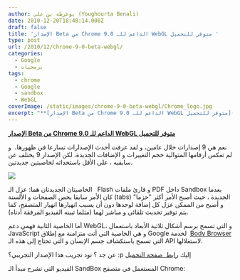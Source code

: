 ```yaml
---
author: يوغرطة بن علي (Youghourta Benali)
date: 2010-12-20T18:48:14.000Z
draft: false
title: 'الإصدار Beta من Chrome 9.0 الداعم للـ WebGL متوفر للتحميل '
type: post
url: /2010/12/chrome-9-0-beta-webgl/
categories:
  - Google
  - برمجيات
tags:
  - chrome
  - Google
  - sandbox
  - WebGL
coverImage: /static/images/chrome-9-0-beta-webgl/Chrome_logo.jpg
excerpt: "**[الإصدار Beta من Chrome 9.0 الداعم للـ WebGL متوفر للتحميل](https://www.it-scoop.com/2010/12/chrome-9-0-beta-webgl/)**\n\nنعم هي 9 إصدارات خلال عامين، و لقد عرفت أحدث الإصدارات تسارعا في ظهورها،\_ و لم تعكس أرقامها المتوالية حجم التغييرات و الإضافات الجديدة، لكن الإصدار 9 يختلف عن سابقيه ،"
---
```

**[الإصدار Beta من Chrome 9.0 الداعم للـ WebGL متوفر للتحميل](https://www.it-scoop.com/2010/12/chrome-9-0-beta-webgl/)**

نعم هي 9 إصدارات خلال عامين، و لقد عرفت أحدث الإصدارات تسارعا في ظهورها،  و لم تعكس أرقامها المتوالية حجم التغييرات و الإضافات الجديدة، لكن الإصدار 9 يختلف عن سابقيه ، على الأقل باستحداثه لخاصيتين جديدتين.

![](/static/images/chrome-9-0-beta-webgl/Chrome_logo.jpg)

الخاصيتان الجديدتان هما: عزل الـ   Flash و قارئ ملفات PDF داخل Sandbox بعدما كان الأمر سابقا يخص الصفحات و الألسنة (tabs) الجديدة ، حيث أصبح الأمر أكثر "حزما" و أصبح من الممكن عزل كل إضافة لوحدها دون أن يسبب انهيارها انهيار المتصفح، كما يتم توفير تحديث تلقائي و مباشر لهما (مثلما تبينه الفيديو المرفقة أدناه).

أما الخاصية الثانية فهمي دعم WebGL، و التي تسمح برسم أشكال ثلاثية الأبعاد باستعمال JavaScript و هي الخاصية التي أتت متزامنة مع إطلاق Google لخدمة  [Body Browser](https://www.it-scoop.com/2010/12/google-launches-body-browser/) التي تسمح باستكشاف جسم الإنسان و التي تحتاج إلى هذه الـ API لاستغلالها.

عن جد ؟ تود تجريب هذا الإصدار التجريبي؟ :p إليك [رابط  صفحة التحميل](http://www.google.com/intl/en/landing/chrome/beta/)

الفيديو التي تشرح مبدأ الـ SandBox المستعمل في متصفح Chrome:
